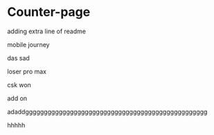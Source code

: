 # Counter-page

 adding extra line of readme

mobile journey 

das sad
 
loser pro max 

csk won

add on 

adaddggggggggggggggggggggggggggggggggggggggggggggggggg

hhhhh
